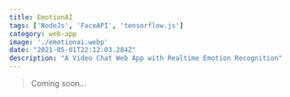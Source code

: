 ```yaml
---
title: EmotionAI
tags: ['NodeJs', 'FaceAPI', 'tensorflow.js']
category: web-app
image: './emotionai.webp'
date: "2021-05-01T22:12:03.284Z"
description: "A Video Chat Web App with Realtime Emotion Recognition"
---
```


> Coming soon...

